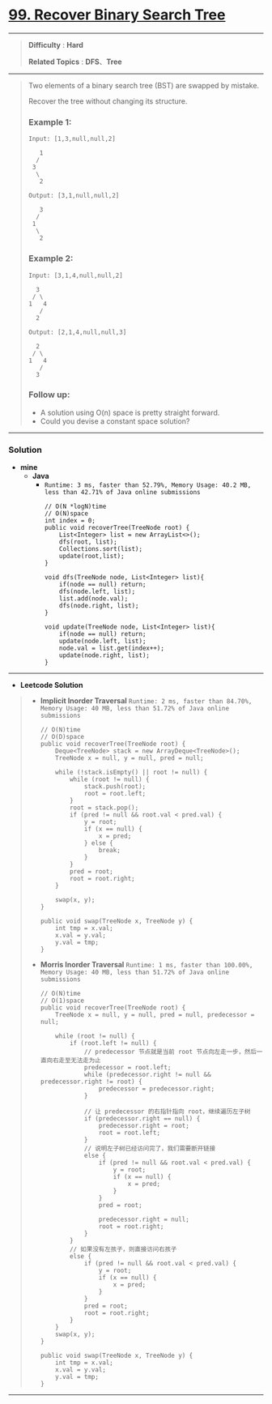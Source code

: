 # [99. Recover Binary Search Tree](https://leetcode.com/problems/recover-binary-search-tree/)

---

> **Difficulty** : **Hard**
>
> **Related Topics** : **DFS**、**Tree**

---

> Two elements of a binary search tree (BST) are swapped by mistake.
>
> Recover the tree without changing its structure.
>
> ### Example 1:
> ```
> Input: [1,3,null,null,2]
>
>    1
>   /
>  3
>   \
>    2
>
> Output: [3,1,null,null,2]
>
>    3
>   /
>  1
>   \
>    2
> ```
>
> ### Example 2:
> ```
> Input: [3,1,4,null,null,2]
>
>   3
>  / \
> 1   4
>    /
>   2
>
> Output: [2,1,4,null,null,3]
>
>   2
>  / \
> 1   4
>    /
>   3
> ```
>
> ### Follow up:
> * A solution using O(n) space is pretty straight forward.
> * Could you devise a constant space solution?

---


### Solution
* **mine**
  * **Java**
    * `Runtime: 3 ms, faster than 52.79%, Memory Usage: 40.2 MB, less than 42.71% of Java online submissions`
      ```
      // O(N *logN)time
      // O(N)space
      int index = 0;
      public void recoverTree(TreeNode root) {
          List<Integer> list = new ArrayList<>();
          dfs(root, list);
          Collections.sort(list);
          update(root,list);
      }

      void dfs(TreeNode node, List<Integer> list){
          if(node == null) return;
          dfs(node.left, list);
          list.add(node.val);
          dfs(node.right, list);
      }

      void update(TreeNode node, List<Integer> list){
          if(node == null) return;
          update(node.left, list);
          node.val = list.get(index++);
          update(node.right, list);
      }
      ```

---

* **Leetcode Solution**
>  * **Implicit Inorder Traversal** `Runtime: 2 ms, faster than 84.70%, Memory Usage: 40 MB, less than 51.72% of Java online submissions `
>    ```
>    // O(N)time
>    // O(D)space
>    public void recoverTree(TreeNode root) {
>        Deque<TreeNode> stack = new ArrayDeque<TreeNode>();
>        TreeNode x = null, y = null, pred = null;
>
>        while (!stack.isEmpty() || root != null) {
>            while (root != null) {
>                stack.push(root);
>                root = root.left;
>            }
>            root = stack.pop();
>            if (pred != null && root.val < pred.val) {
>                y = root;
>                if (x == null) {
>                    x = pred;
>                } else {
>                    break;
>                }
>            }
>            pred = root;
>            root = root.right;
>        }
>
>        swap(x, y);
>    }
>
>    public void swap(TreeNode x, TreeNode y) {
>        int tmp = x.val;
>        x.val = y.val;
>        y.val = tmp;
>    }
>    ```
>
>  * **Morris Inorder Traversal** `Runtime: 1 ms, faster than 100.00%, Memory Usage: 40 MB, less than 51.72% of Java online submissions`
>    ```
>    // O(N)time
>    // O(1)space
>    public void recoverTree(TreeNode root) {
>        TreeNode x = null, y = null, pred = null, predecessor = null;
>
>        while (root != null) {
>            if (root.left != null) {
>                // predecessor 节点就是当前 root 节点向左走一步，然后一直向右走至无法走为止
>                predecessor = root.left;
>                while (predecessor.right != null && predecessor.right != root) {
>                    predecessor = predecessor.right;
>                }
>
>                // 让 predecessor 的右指针指向 root，继续遍历左子树
>                if (predecessor.right == null) {
>                    predecessor.right = root;
>                    root = root.left;
>                }
>                // 说明左子树已经访问完了，我们需要断开链接
>                else {
>                    if (pred != null && root.val < pred.val) {
>                        y = root;
>                        if (x == null) {
>                            x = pred;
>                        }
>                    }
>                    pred = root;
>
>                    predecessor.right = null;
>                    root = root.right;
>                }
>            }
>            // 如果没有左孩子，则直接访问右孩子
>            else {
>                if (pred != null && root.val < pred.val) {
>                    y = root;
>                    if (x == null) {
>                        x = pred;
>                    }
>                }
>                pred = root;
>                root = root.right;
>            }
>        }
>        swap(x, y);
>    }
>
>    public void swap(TreeNode x, TreeNode y) {
>        int tmp = x.val;
>        x.val = y.val;
>        y.val = tmp;
>    }
>    ```

---
